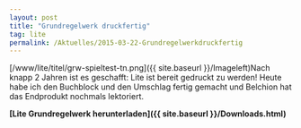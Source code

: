 ```yaml
---
layout: post
title: "Grundregelwerk druckfertig"
tag: lite
permalink: /Aktuelles/2015-03-22-Grundregelwerkdruckfertig
---
```



[/www/lite/titel/grw-spieltest-tn.png]({{ site.baseurl }}/Imageleft)Nach knapp 2 Jahren ist es geschafft: Lite ist bereit gedruckt zu werden! Heute habe ich den Buchblock und den Umschlag fertig gemacht und Belchion hat das Endprodukt nochmals lektoriert.

**[Lite Grundregelwerk herunterladen]({{ site.baseurl }}/Downloads.html)**


